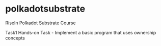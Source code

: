 # polkadotsubstrate
RiseIn Polkadot Substrate Course

Task1
Hands-on Task - Implement a basic program that uses ownership concepts
